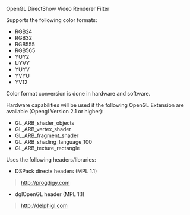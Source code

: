 OpenGL DirectShow Video Renderer Filter

Supports the following color formats:

- RGB24
- RGB32
- RGB555
- RGB565
- YUY2
- UYVY
- YUYV
- YVYU
- YV12

Color format conversion is done in hardware and software.

Hardware capabilities will be used if the following OpenGL Extension are available (Opengl Version 2.1 or higher):

- GL\_ARB\_shader\_objects
- GL\_ARB\_vertex\_shader
- GL\_ARB\_fragment\_shader
- GL\_ARB\_shading\_language\_100
- GL\_ARB\_texture\_rectangle

Uses the following headers/libraries:

- DSPack directx headers (MPL 1.1)
> http://progdigy.com

- dglOpenGL header (MPL 1.1)
> http://delphigl.com